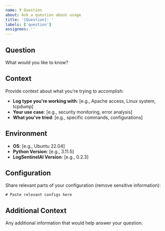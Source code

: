 ```yaml
---
name: ❓ Question
about: Ask a question about usage
title: '[Question]: '
labels: ['question']
assignees: ''
---
```


## Question
What would you like to know?

## Context
Provide context about what you're trying to accomplish:
- **Log type you're working with**: [e.g., Apache access, Linux system, tcpdump]
- **Your use case**: [e.g., security monitoring, error analysis]
- **What you've tried**: [e.g., specific commands, configurations]

## Environment
- **OS**: [e.g., Ubuntu 22.04]
- **Python Version**: [e.g., 3.11.5]
- **LogSentinelAI Version**: [e.g., 0.2.3]

## Configuration
Share relevant parts of your configuration (remove sensitive information):

```
# Paste relevant configs here
```

## Additional Context
Any additional information that would help answer your question.
